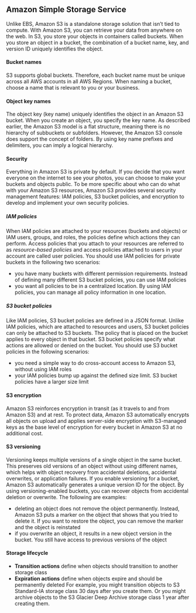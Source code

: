 ## Amazon Simple Storage Service
Unlike EBS, Amazon S3 is a standalone storage solution that isn’t tied to compute. With Amazon S3, you can retrieve your data from anywhere on the web.
In S3, you store your objects in containers called buckets. When you store an object in a bucket, the combination of a bucket name, key, and version ID uniquely identifies the object.

#### Bucket names
S3 supports global buckets. Therefore, each bucket name must be unique across all AWS accounts in all AWS Regions. When naming a bucket, choose a name that is relevant to you or your business.

#### Object key names
The object key (key name) uniquely identifies the object in an Amazon S3 bucket. When you create an object, you specify the key name. As described earlier, the Amazon S3 model is a flat structure, meaning there is no hierarchy of subbuckets or subfolders. However, the Amazon S3 console does support the concept of folders. By using key name prefixes and delimiters, you can imply a logical hierarchy.

#### Security 
Everything in Amazon S3 is private by default. If you decide that you want everyone on the internet to see your photos, you can choose to make your buckets and objects public. To be more specific about who can do what with your Amazon S3 resources, Amazon S3 provides several security management features: IAM policies, S3 bucket policies, and encryption to develop and implement your own security policies.
##### IAM policies
When IAM policies are attached to your resources (buckets and objects) or IAM users, groups, and roles, the policies define which actions they can perform. Access policies that you attach to your resources are referred to as _resource-based policies_ and access policies attached to users in your account are called user policies.
You should use IAM policies for private buckets in the following two scenarios:
- you have many buckets with different permission requirements. Instead of defining many different S3 bucket policies, you can use IAM policies
- you want all policies to be in a centralized location. By using IAM policies, you can manage all policy information in one location.
##### S3 bucket policies
Like IAM policies, S3 bucket policies are defined in a JSON format. Unlike IAM policies, which are attached to resources and users, S3 bucket policies can only be attached to S3 buckets. The policy that is placed on the bucket applies to every object in that bucket. S3 bucket policies specify what actions are allowed or denied on the bucket.
You should use S3 bucket policies in the following scenarios:
- you need a simple way to do cross-account access to Amazon S3, without using IAM roles
- your IAM policies bump up against the defined size limit. S3 bucket policies have a larger size limit

#### S3 encryption
Amazon S3 reinforces encryption in transit (as it travels to and from Amazon S3) and at rest. To protect data, Amazon S3 automatically encrypts all objects on upload and applies server-side encryption with S3-managed keys as the base level of encryption for every bucket in Amazon S3 at no additional cost.
#### S3 versioning
Versioning keeps multiple versions of a single object in the same bucket. This preserves old versions of an object without using different names, which helps with object recovery from accidental deletions, accidental overwrites, or application failures.
If you enable versioning for a bucket, Amazon S3 automatically generates a unique version ID for the object.
By using versioning-enabled buckets, you can recover objects from accidental deletion or overwrite. The following are examples:
- deleting an object does not remove the object permanently. Instead, Amazon S3 puts a marker on the object that shows that you tried to delete it. If you want to restore the object, you can remove the marker and the object is reinstated
- if you overwrite an object, it results in a new object version in the bucket. You still have access to previous versions of the object

#### Storage lifecycle
- **Transition actions** define when objects should transition to another storage class
- **Expiration actions** define when objects expire and should be permanently deleted
For example, you might transition objects to S3 Standard-IA storage class 30 days after you create them. Or you might archive objects to the S3 Glacier Deep Archive storage class 1 year after creating them.